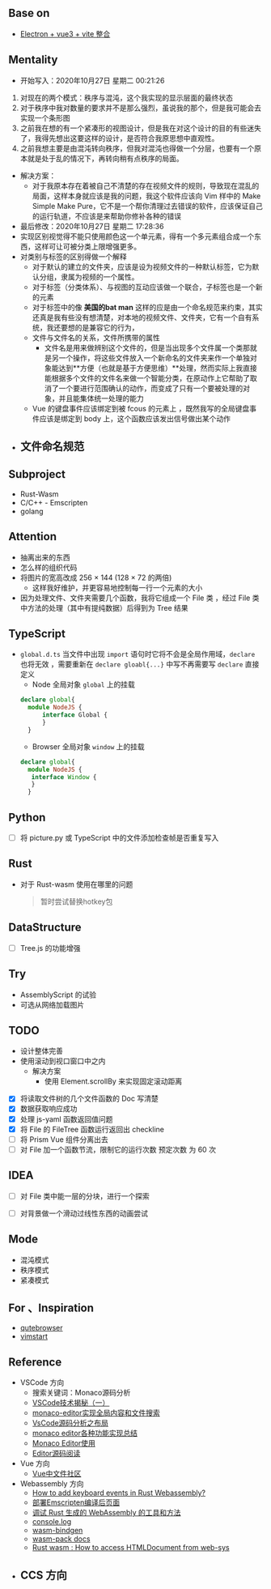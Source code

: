 ## Base on
  - [Electron + vue3 + vite 整合](https:www.jianshu.com/p/ee5ec23d4716)

## Mentality
  - 开始写入：2020年10月27日 星期二 00:21:26
  1. 对现在的两个模式：秩序与混沌，这个我实现的显示层面的最终状态
  2. 对于秩序中我对数量的要求并不是那么强烈，虽说我的那个，但是我可能会去实现一个条形图
  3. 之前我在想的有一个紧凑形的视图设计，但是我在对这个设计的目的有些迷失了，我得先想出这要这样的设计，是否符合我原思想中直观性。
  4. 之前我想主要是由混沌转向秩序，但我对混沌也得做一个分层，也要有一个原本就是处于乱的情况下，再转向稍有点秩序的局面。
  - 解决方案： 
    - 对于我原本存在着被自己不清楚的存在视频文件的规则，导致现在混乱的局面，这样本身就应该是我的问题，我这个软件应该向 Vim 样中的 Make Simple Make Pure，它不是一个帮你清理过去错误的软件，应该保证自己的运行轨道，不应该是来帮助你修补各种的错误
  - 最后修改：2020年10月27日 星期二 17:28:36
  - 实现区别视觉得不能只使用颜色这一个单元素，得有一个多元素组合成一个东西，这样可让可被分类上限增强更多。
  - 对类别与标签的区别得做一个解释
    - 对于默认的建立的文件夹，应该是设为视频文件的一种默认标签，它为默认分组，隶属为视频的一个属性。
    - 对于标签（分类体系）、与视图的互动应该做一个联合，子标签也是一个新的元素
    - 对于标签中的像 **美国的bat man** 这样的应是由一个命名规范来约束，其实还真是我有些没有想清楚，对本地的视频文件、文件夹，它有一个自有系统，我还要想的是兼容它的行为，
    - 文件与文件名的关系，文件所携带的属性
      - 文件名是用来做辨别这个文件的，但是当出现多个文件属一个类那就是另一个操作，将这些文件放入一个新命名的文件夹来作一个单独对象能达到**方便（也就是基于方便思维）**处理，然而实际上我直接能根据多个文件的文件名来做一个智能分类，在原动作上它帮助了取消了一个要进行范围确认的动作，而变成了只有一个要被处理的对象，并且能集体统一处理的能力
    - Vue 的键盘事件应该绑定到被 fcous 的元素上 ，既然我写的全局键盘事件应该是绑定到 body 上，这个函数应该发出信号做出某个动作
  - 文件命名规范
    - 
## Subproject
  - Rust-Wasm
  - C/C++ - Emscripten
  - golang

## Attention
  - 抽离出来的东西
  - 怎么样的组织代码
  - 将图片的宽高改成 256 × 144 (128 × 72 的两倍) 
    - 这样我好维护，并更容易地控制每一行一个元素的大小
  - 因为处理文件、文件夹需要几个函数，我将它组成一个 File 类 ，经过 File 类中方法的处理（其中有提纯数据）后得到为 Tree 结果

## TypeScript
  - `global.d.ts` 当文件中出现 `import` 语句时它将不会是全局作用域，`declare` 也将无效 ，需要重新在 `declare gloabl{...}` 中写不再需要写 `declare` 直接定义
    - Node 全局对象 `global` 上的挂载
    ```ts
    declare global{
      module NodeJS {
          interface Global {
          }
      }
    ```
    - Browser 全局对象 `window` 上的挂载
    ```ts
    declare global{
      module NodeJS {
       interface Window {
       }
      }
    ```

## Python
  - [ ] 将 picture.py 或 TypeScript 中的文件添加检查帧是否重复写入


## Rust
  - 对于 Rust-wasm 使用在哪里的问题
    > 暂时尝试替换hotkey包

## DataStructure
  - [ ] Tree.js 的功能增强

## Try
  - AssemblyScript 的试验
  - 可选从网络加载图片

## TODO
  - 设计整体完善
  - 使用滚动到视口窗口中之内 
    - 解决方案
      - 使用 Element.scrollBy 来实现固定滚动距离
  - [x] 将读取文件树的几个文件函数的 Doc 写清楚
  - [x] 数据获取响应成功
  - [x] 处理 js-yaml 函数返回值问题
  - [x] 将 File 的 FileTree 函数运行返回出 checkline 
  - [ ] 将 Prism Vue 组件分离出去
  - [ ] 对 File 加一个函数节流，限制它的运行次数 预定次数 为 60 次

## IDEA
  - [ ] 对 File 类中能一层的分块，进行一个探索
  - [ ] 对背景做一个滑动过线性东西的动画尝试


## Mode
  - 混沌模式
  - 秩序模式
  - 紧凑模式

## For 、Inspiration
  - [qutebrowser](https:qutebrowser.org/)
  - [vimstart](https:github.com/okitavera/vimstart)







## Reference
  - VSCode 方向
    - 搜索关键词：Monaco源码分析
    - [VSCode技术揭秘（一）](https://segmentfault.com/a/1190000020833042?utm_source=tag-newest)
    - [monaco-editor实现全局内容和文件搜索](https://blog.csdn.net/weixin_42084197/article/details/90486243)
    - [VsCode源码分析之布局](https://www.cnblogs.com/youcong/p/10295335.html)
    - [monaco editor各种功能实现总结](https://blog.csdn.net/gao_grace/article/details/88890895)
    - [Monaco Editor使用](https://tangpengfei111.github.io/2019/12/21/monaco-editor%E4%BD%BF%E7%94%A8/)
    - [Editor源码阅读](http://gwiki.cn/2018/01/editor%E6%BA%90%E7%A0%81%E9%98%85%E8%AF%BB)
  - Vue 方向
    - [Vue中文件社区](https://www.vue-js.com/)
  - Webassembly 方向
    - [How to add keyboard events in Rust Webassembly?](https://www.webassemblyman.com/rustwasm/how_to_add_keyboard_events_in_rust_webassembly.html)
    - [部署Emscripten编译后页面](https://emcc.zcopy.site/docs/compiling/deploying-pages/)
    - [调试 Rust 生成的 WebAssembly 的工具和方法](http://llever.com/rustwasm-book/game-of-life/debugging.zh.html)
    - [console.log](https://rustwasm.github.io/docs/wasm-bindgen/examples/console-log.html)
    - [wasm-bindgen](https://rustwasm.github.io/docs/wasm-bindgen/introduction.html)
    - [wasm-pack docs](https://rustwasm.github.io/docs/wasm-pack/introduction.html)
    - [Rust wasm : How to access HTMLDocument from web-sys](https://stackoverflow.com/questions/61635487/rust-wasm-how-to-access-htmldocument-from-web-sys)
  - CCS 方向
    - 
